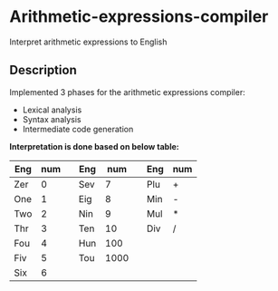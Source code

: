 # Arithmetic-expressions-compiler
Interpret arithmetic expressions to English


## Description
Implemented 3 phases for the arithmetic expressions compiler:
- Lexical analysis
- Syntax analysis
- Intermediate code generation

**Interpretation is done based on below table:**

Eng | num |   | Eng |  num   |   | Eng | num
--- | --- | - | --- | -----  | - | --- | ---
Zer |  0  |   | Sev |    7   |   | Plu |  +
One |  1  |   | Eig |    8   |   | Min |  - 
Two |  2  |   | Nin |    9   |   | Mul |  * 
Thr |  3  |   | Ten |   10   |   | Div |  / 
Fou |  4  |   | Hun |  100   |   |     |   
Fiv |  5  |   | Tou | 1000   |   |     |   
Six |  6  |   |     |        |   |     |    
